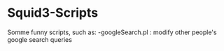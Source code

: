 # Squid3-Scripts
Somme funny scripts, such as:
-googleSearch.pl : modify other people's google search queries
